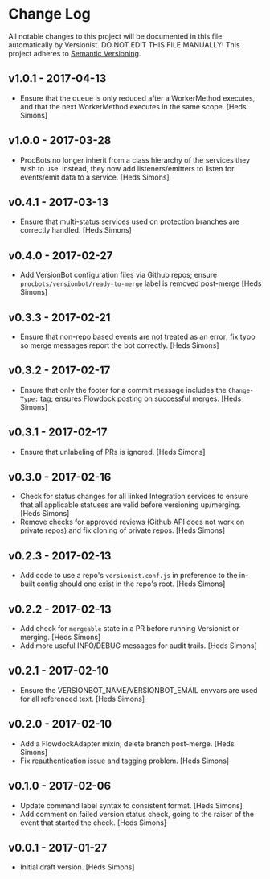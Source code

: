 # Change Log

All notable changes to this project will be documented in this file
automatically by Versionist. DO NOT EDIT THIS FILE MANUALLY!
This project adheres to [Semantic Versioning](http://semver.org/).

## v1.0.1 - 2017-04-13

* Ensure that the queue is only reduced after a WorkerMethod executes, and that the next WorkerMethod executes in the same scope. [Heds Simons]

## v1.0.0 - 2017-03-28

* ProcBots no longer inherit from a class hierarchy of the services they wish to use. Instead, they now add listeners/emitters to listen for events/emit data to a service. [Heds Simons]

## v0.4.1 - 2017-03-13

* Ensure that multi-status services used on protection branches are correctly handled. [Heds Simons]

## v0.4.0 - 2017-02-27

* Add VersionBot configuration files via Github repos; ensure `procbots/versionbot/ready-to-merge` label is removed post-merge [Heds Simons]

## v0.3.3 - 2017-02-21

* Ensure that non-repo based events are not treated as an error; fix typo so merge messages report the bot correctly. [Heds Simons]

## v0.3.2 - 2017-02-17

* Ensure that only the footer for a commit message includes the `Change-Type:` tag; ensures Flowdock posting on successful merges. [Heds Simons]

## v0.3.1 - 2017-02-17

* Ensure that unlabeling of PRs is ignored. [Heds Simons]

## v0.3.0 - 2017-02-16

* Check for status changes for all linked Integration services to ensure that all applicable statuses are valid before versioning up/merging. [Heds Simons]
* Remove checks for approved reviews (Github API does not work on private repos) and fix cloning of private repos. [Heds Simons]

## v0.2.3 - 2017-02-13

* Add code to use a repo's `versionist.conf.js` in preference to the in-built config should one exist in the repo's root. [Heds Simons]

## v0.2.2 - 2017-02-13

* Add check for `mergeable` state in a PR before running Versionist or merging. [Heds Simons]
* Add more useful INFO/DEBUG messages for audit trails. [Heds Simons]

## v0.2.1 - 2017-02-10

* Ensure the VERSIONBOT_NAME/VERSIONBOT_EMAIL envvars are used for all referenced text. [Heds Simons]

## v0.2.0 - 2017-02-10

* Add a FlowdockAdapter mixin; delete branch post-merge. [Heds Simons]
* Fix reauthentication issue and tagging problem. [Heds Simons]

## v0.1.0 - 2017-02-06

* Update command label syntax to consistent format. [Heds Simons]
* Add comment on failed version status check, going to the raiser of the event that started the check. [Heds Simons]

## v0.0.1 - 2017-01-27

* Initial draft version. [Heds Simons]
